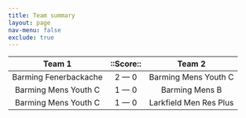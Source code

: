 ```yaml
---
title: Team summary
layout: page
nav-menu: false
exclude: true
---
```




|        Team 1         |  ::Score::  |         Team 2         |
|:---------------------:|:-----------:|:----------------------:|
| Barming Fenerbackache | 2 &mdash; 0 |  Barming Mens Youth C  |
| Barming Mens Youth C  | 1 &mdash; 0 |     Barming Mens B     |
| Barming Mens Youth C  | 1 &mdash; 0 | Larkfield Men Res Plus |

 <br /><br /><br />